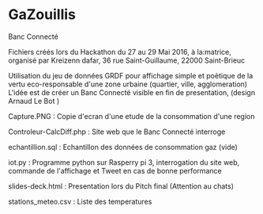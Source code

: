 # GaZouillis

Banc Connecté

Fichiers créés lors du Hackathon du 27 au 29 Mai 2016, à la:matrice, organisé par Kreizenn dafar, 36 rue Saint-Guillaume, 22000 Saint-Brieuc

Utilisation du jeu de données GRDF pour affichage simple et poètique de la vertu eco-responsable d'une zone urbaine (quartier, ville, agglomeration)
L'idée est de créer un Banc Connecté visible en fin de presentation, (design Arnaud Le Bot )

Capture.PNG : Copie d'ecran d'une etude de la consommation d'une region

Controleur-CalcDiff.php  : Site web que le Banc Connecté interroge 

echantillion.sql : Echantillon des données de consommation gaz (vide)

iot.py : Programme python sur Rasperry pi 3, interrogation du site web, commande de l'affichage et Tweet en cas de bonne performance

slides-deck.html : Presentation lors du Pitch final (Attention au chats)

stations_meteo.csv : Liste des temperatures
